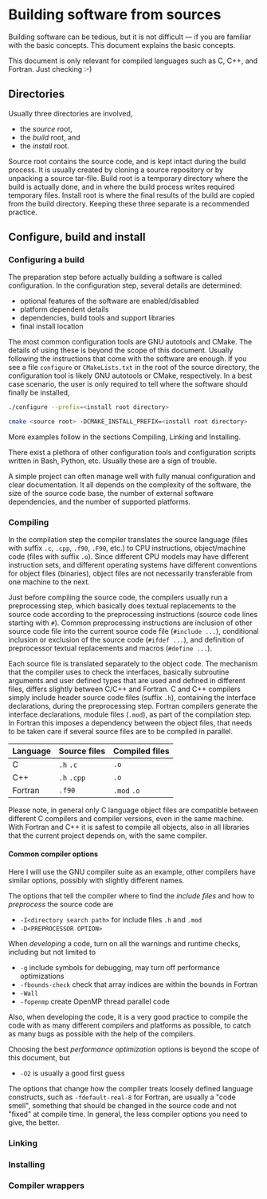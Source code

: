# Building software from sources

Building software can be tedious, but it is not difficult &mdash; if you are
familiar with the basic concepts. This document explains the basic concepts.

This document is only relevant for compiled languages such as C, C++, and
Fortran. Just checking :-)

## Directories

Usually three directories are involved,

- the *source* root,
- the *build* root, and
- the *install* root.

Source root contains the source code, and is kept intact during the build
process. It is usually created by cloning a source repository or by unpacking a
source tar-file. Build root is a temporary directory where the build is actually
done, and in where the build process writes required temporary files. Install
root is where the final results of the build are copied from the build
directory. Keeping these three separate is a recommended practice.

## Configure, build and install

### Configuring a build

The preparation step before actually building a software is called configuration. In
the configuration step, several details are determined:

- optional features of the software are enabled/disabled
- platform dependent details
- dependencies, build tools and support libraries
- final install location

The most common configuration tools are GNU autotools and CMake. The details of
using these is beyond the scope of this document. Usually following the
instructions that come with the software are enough. If you see a file
`configure` or `CMakeLists.txt` in the root of the source directory, the
configuration tool is likely GNU autotools or CMake, respectively. In a best
case scenario, the user is only required to tell where the software should
finally be installed,

```bash
./configure --prefix=<install root directory>
```

```bash
cmake <source root> -DCMAKE_INSTALL_PREFIX=<install root directory>
```

More examples follow in the sections Compiling, Linking and Installing.

There exist a plethora of other configuration tools and configuration scripts
written in Bash, Python, etc. Usually these are a sign of trouble.

A simple project can often manage well with fully manual configuration and clear
documentation. It all depends on the complexity of the software, the size of the
source code base, the number of external software dependencies, and the number
of supported platforms.

### Compiling

In the compilation step the compiler translates the source language (files with
suffix `.c`, `.cpp`, `.f90`, `.F90`, etc.) to CPU instructions, object/machine
code (files with suffix `.o`). Since different CPU models may have different
instruction sets, and different operating systems have different conventions for
object files (binaries), object files are not necessarily transferable from one
machine to the next.

Just before compiling the source code, the compilers usually run a preprocessing
step, which basically does textual replacements to the source code according to
the preprocessing instructions (source code lines starting with `#`). Common
preprocessing instructions are inclusion of other source code file into the
current source code file (`#include ...`), conditional inclusion or exclusion of
the source code (`#ifdef ...`), and definition of preprocessor textual
replacements and macros (`#define ...`).


Each source file is translated separately to the object code. The mechanism that
the compiler uses to check the interfaces, basically subroutine arguments and
user defined types that are used and defined in different files, differs
slightly between C/C++ and Fortran. C and C++ compilers simply include header
source code files (suffix `.h`), containing the interface declarations, during
the preprocessing step. Fortran compilers generate the interface declarations,
module files (`.mod`), as part of the compilation step. In Fortran this imposes
a dependency between the object files, that needs to be taken care if several
source files are to be compiled in parallel.

| Language | Source files | Compiled files |
| -------  | ------------ | -------------- |
| C        | `.h` `.c`    | `.o`           |
| C++      | `.h` `.cpp`  | `.o`           |
| Fortran  | `.f90`       | `.mod` `.o`    |

Please note, in general only C language object files are compatible between
different C compilers and compiler versions, even in the same machine. With
Fortran and C++ it is safest to compile all objects, also in all libraries that
the current project depends on, with the same compiler.

#### Common compiler options

Here I will use the GNU compiler suite as an example, other compilers have
similar options, possibly with slightly different names.

The options that tell the compiler where to find the *include files* and how to
*preprocess* the source code are

- `-I<directory search path>` for include files `.h` and `.mod`
- `-D<PREPROCESSOR OPTION>`

When *developing* a code, turn on all the warnings and runtime checks, including
but not limited to

- `-g` include symbols for debugging, may turn off performance optimizations
- `-fbounds-check` check that array indices are within the bounds in Fortran
- `-Wall`
- `-fopenmp` create OpenMP thread parallel code

Also, when developing the code, it is a very good practice to compile the code
with as many different compilers and platforms as possible, to catch as many
bugs as possible with the help of the compilers.

Choosing the best *performance optimization* options is beyond the scope of this
document, but

- `-O2` is usually a good first guess

The options that change how the compiler treats loosely defined language
constructs, such as `-fdefault-real-8` for Fortran, are usually a "code smell",
something that should be changed in the source code and not "fixed" at compile
time. In general, the less compiler options you need to give, the better.

### Linking

### Installing

### Compiler wrappers
